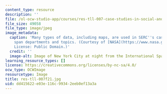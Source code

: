 ```yaml
---
content_type: resource
description: ''
file: /ol-ocw-studio-app/courses/res-tll-007-case-studies-in-social-and-ethical-responsibilities-of-computing-fall-2021/dd415622e03e116c99342eeb0ef13a3a_res-tll-007f21.jpg
file_size: 49058
file_type: image/jpeg
image_metadata:
  caption: 'Many types of data, including maps, are used in SERC''s case studies which
    span departments and topics. (Courtesy of [NASA](https://www.nasa.gov/image-feature/nyc-last-night).
    License: Public Domain.)'
  credit: ''
  image-alt: Image of New York City at night from the International Space Station.
learning_resource_types: []
license: https://creativecommons.org/licenses/by-nc-sa/4.0/
ocw_type: OCWImage
resourcetype: Image
title: res-tll-007f21.jpg
uid: dd415622-e03e-116c-9934-2eeb0ef13a3a
---
```

